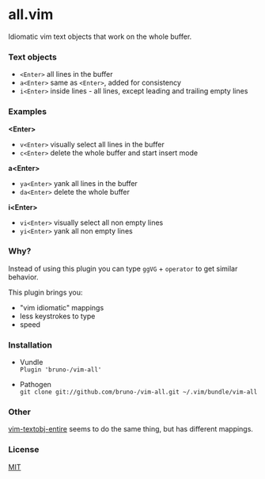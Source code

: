 # all.vim

Idiomatic vim text objects that work on the whole buffer.

### Text objects

* `<Enter>` all lines in the buffer
* `a<Enter>` same as `<Enter>`, added for consistency
* `i<Enter>` inside lines - all lines, except leading and trailing empty lines

### Examples

**\<Enter>**

* `v<Enter>` visually select all lines in the buffer
* `c<Enter>` delete the whole buffer and start insert mode

**a\<Enter>**

* `ya<Enter>` yank all lines in the buffer
* `da<Enter>` delete the whole buffer

**i\<Enter>**

* `vi<Enter>` visually select all non empty lines
* `yi<Enter>` yank all non empty lines

### Why?

Instead of using this plugin you can type `ggVG` + `operator` to get similar
behavior.

This plugin brings you:
* "vim idiomatic" mappings
* less keystrokes to type
* speed

### Installation

* Vundle<br/>
`Plugin 'bruno-/vim-all'`

* Pathogen<br/>
`git clone git://github.com/bruno-/vim-all.git ~/.vim/bundle/vim-all`

### Other

[vim-textobj-entire](https://github.com/kana/vim-textobj-entire) seems to do the
same thing, but has different mappings.

### License

[MIT](LICENSE.md)
